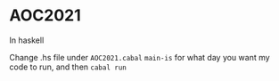 # AOC2021
In haskell

Change .hs file under `AOC2021.cabal` `main-is` for what day you want my code to run, and then `cabal run`

